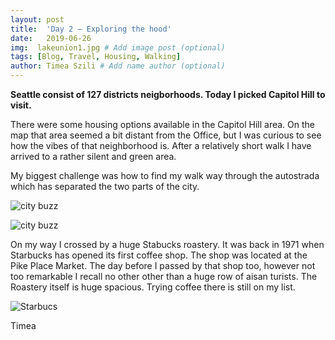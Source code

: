 ```yaml
---
layout: post
title:  'Day 2 – Exploring the hood'
date:   2019-06-26
img:  lakeunion1.jpg # Add image post (optional)
tags: [Blog, Travel, Housing, Walking]
author: Timea Szili # Add name author (optional)
---
```


**Seattle consist of 127 districts neigborhoods. Today I picked Capitol Hill to visit.**

There were some housing options available in the Capitol Hill area. On the map that area seemed a bit distant from the Office, but I was curious to see how the vibes of that neighborhood is. After a relatively short walk I have arrived to a rather silent and green area. 

My biggest challenge was how to find my walk way through the autostrada which has separated the two parts of the city.

![city buzz]({{site.baseurl}}/assets/img/1.4.jpg)

![city buzz]({{site.baseurl}}/assets/img/1.6.jpg)

On my way I crossed by a huge Stabucks roastery. It was back in 1971 when Starbucks has opened its first coffee shop. The shop was located at the Pike Place Market. The day before I passed by that shop too, however not too remarkable I recall no other other than a huge row of aisan turists. The Roastery itself is huge spacious. Trying coffee there is still on my list. 

![Starbucs]({{site.baseurl}}/assets/img/Starbucs3.JPG)

Timea
